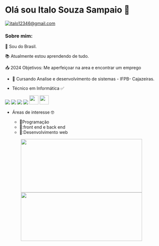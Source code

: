 # Olá sou Italo Souza Sampaio :wave:

  
 <a href = "mailto:italo12346@gmail.com"><img src="https://img.shields.io/badge/-Gmail-%23333?style=for-the-badge&logo=gmail&logoColor=white" target="_blank" title="italo12346@gmail.com"></a>
 </div>


### Sobre mim:

 :house_with_garden: Sou do Brasil.

:books: Atualmente estou aprendendo de tudo.

:outbox_tray: 2024 Objetivos: Me aperfeiçoar na area e encontrar um emprego

  *  🏫 Cursando Analise e desenvolvimento de sistemas  - IFPB- Cajazeiras.

  *  Técnico em Informática :white_check_mark:
  <div display flex>
    <img heigth = "20" src ="https://img.shields.io/badge/HTML5-E34F26?style=for-the-badge&logo=html5&logoColor=white">
    <img heigth = "20" src = "https://img.shields.io/badge/CSS3-1572B6?style=for-the-badge&logo=css3&logoColor=white">
    <img heigth = "20" src = "https://img.shields.io/badge/Node.js-43853D?style=for-the-badge&logo=node.js&logoColor=white">	
    <img heigth = "20" src = "https://img.shields.io/badge/JavaScript-323330?style=for-the-badge&logo=javascript&logoColor=F7DF1E">
    <img height = "30" src = "https://img.shields.io/badge/C-00599C?style=for-the-badge&logo=c&logoColor=white"> 
    <img height  = "30" src = "https://img.shields.io/badge/Java-ED8B00?style=for-the-badge&logo=java&logoColor=white">
 </div>
 
 
* Áreas de interesse :nerd_face:

  * :blue_book:Programação
  * 📘:front end e back end
  * 📘:Desenvolvimento web

<div align="center">
  <a href="https://github.com/italo12346">
  <img height="176em" width="400px" src="https://github-readme-stats.vercel.app/api?username=italo12346&show_icons=true&theme=radical&include_all_commits=true&count_private=true"/>
  <img height="160em" width ="400px"src="https://github-readme-stats.vercel.app/api/top-langs/?username=italo12346&layout=compact&langs_count=7&theme=radical"/>
</div>

